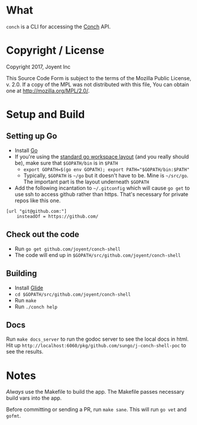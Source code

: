 # What

`conch` is a CLI for accessing the [Conch](https://github.com/joyent/conch) API.

# Copyright / License

Copyright 2017, Joyent Inc

This Source Code Form is subject to the terms of the Mozilla Public
License, v. 2.0. If a copy of the MPL was not distributed with this
file, You can obtain one at http://mozilla.org/MPL/2.0/.

# Setup and Build

## Setting up Go

* Install [Go](https://golang.org/)
* If you're using the [standard go workspace
  layout](https://golang.org/doc/code.html#Workspaces) (and you really should
  be), make sure that `$GOPATH/bin` is in `$PATH`
  * `export GOPATH=$(go env GOPATH); export PATH="$GOPATH/bin:$PATH"`
  * Typically, `$GOPATH` is `~/go` but it doesn't have to be. Mine is
    `~/src/go`. The important part is the layout underneath `$GOPATH`
* Add the following incantation to `~/.gitconfig` which will cause `go get` to
  use ssh to access github rather than https. That's necessary for private repos
  like this one.

```
[url "git@github.com:"]
	insteadOf = https://github.com/
```

## Check out the code

* Run `go get github.com/joyent/conch-shell`
* The code will end up in `$GOPATH/src/github.com/joyent/conch-shell`

## Building

* Install [Glide](https://glide.sh/)
* `cd $GOPATH/src/github.com/joyent/conch-shell`
* Run `make`
* Run `./conch help`

## Docs

Run `make docs_server` to run the godoc server to see the local docs in html.
Hit up `http://localhost:6060/pkg/github.com/sungo/j-conch-shell-poc` to see
the results.

# Notes

*Always* use the Makefile to build the app. The Makefile passes necessary build
vars into the app. 

Before committing or sending a PR, run `make sane`. This will run `go vet` and
`gofmt`.

